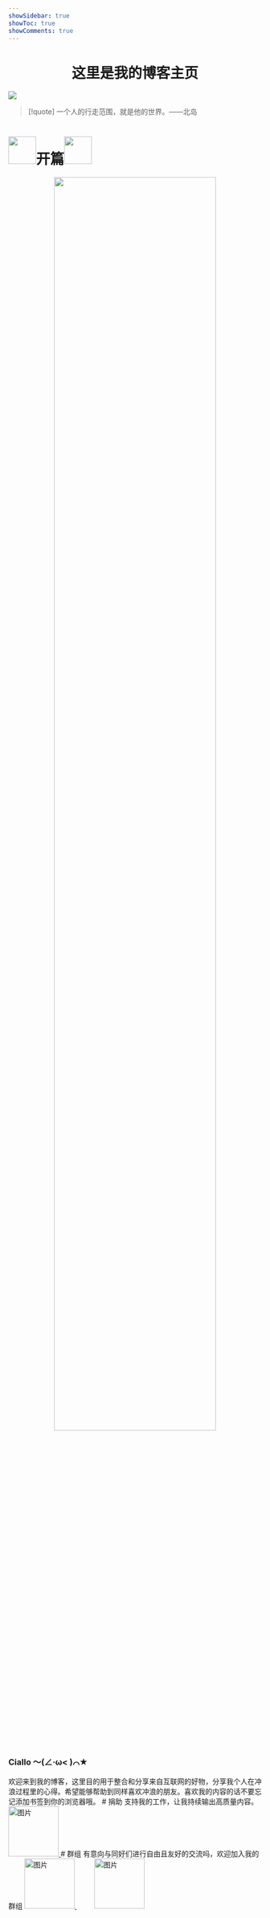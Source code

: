 ```yaml
---
showSidebar: true
showToc: true
showComments: true
---
```

# <center><span class="animate-move-bg bg-gradient-to-r from-[#2CD5FFFF] via-[#349CEBFF] to-[#2CD5FFFF] bg-[length:400%] bg-clip-text text-transparent">这里是我的博客主页</span></center>

![](https://telegraph.youzhidanbairu.eu.org/file/8d040e6910ac064fb92dd.jpg)
> [!quote]  一个人的行走范围，就是他的世界。——北岛 
# <span class="flex items-center  justify-center "><img src="https://flowershow.youzhidanbairu.eu.org/assets/Pi%C3%B1ata.png" width="55" height="auto" class="m-0" /><span class="animate-move-bg bg-gradient-to-r from-indigo-500 via-pink-500 to-indigo-500 bg-[length:400%] bg-clip-text text-transparent">开篇</span><img src="https://flowershow.youzhidanbairu.eu.org/assets/Pi%C3%B1ata.png" width="55" height="auto" class="m-0" /></span>
<div align="center"><img src="https://cdn.jsdelivr.net/gh/baib-web/img/anime%20irl.jpg" width="80%"/></div>
<h3> <span class="animate-move-bg bg-gradient-to-r from-indigo-500 via-pink-500 to-indigo-500 bg-[length:400%] bg-clip-text text-transparent">Ciallo ～(∠·ω&lt; )⌒★</span></h3>
欢迎来到我的博客，这里目的用于整合和分享来自互联网的好物，分享我个人在冲浪过程里的心得。希望能够帮助到同样喜欢冲浪的朋友。喜欢我的内容的话不要忘记添加书签到你的浏览器哦。
# <span class="animate-move-bg bg-gradient-to-r from-indigo-500 via-pink-500 to-indigo-500 bg-[length:400%] bg-clip-text text-transparent">捐助</span>
支持我的工作，让我持续输出高质量内容。
<span class="flex items-center justify-center">
<a href="www.baidu.com" target="_blank"> <img src="https://cdn.jsdelivr.net/gh/baib-web/img/7572220.png" width="100" height="auto" alt="图片" class=" w-100 h-auto transition-transform duration-300 hover:scale-110"/> </a>
</span>
# <span class="animate-move-bg bg-gradient-to-r from-indigo-500 via-pink-500 to-indigo-500 bg-[length:400%] bg-clip-text text-transparent">群组</span>
有意向与同好们进行自由且友好的交流吗，欢迎加入我的群组
<span class="flex items-center justify-center">
<a href="www.baidu.com" target="_blank"> <img src="https://cdn.jsdelivr.net/gh/baib-web/img/Telegram-icon-on-transparentbackground-PNG.png " width="100" height="auto" alt="图片" class=" w-100 h-auto transition-transform duration-300 hover:scale-110"/> </a>
<span>&nbsp;&nbsp;&nbsp;&nbsp;&nbsp;&nbsp;&nbsp;&nbsp;</span>
<a href="www.baidu.com" target="_blank"> <img src="https://cdn.jsdelivr.net/gh/baib-web/img/qq-icon-256x256-gyghvfu1.png "  width="100" height="auto" alt="图片" class=" w-100 h-auto transition-transform duration-300 hover:scale-110"/> </a>
</span>






